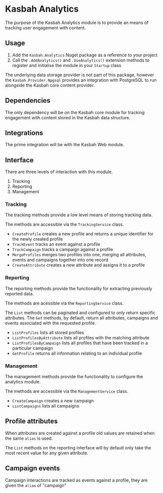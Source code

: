# Kasbah Analytics

The purpose of the Kasbah Analytics module is to provide an means of tracking user engagement with content.

## Usage

 1. Add the `Kasbah.Analytics` Nuget package as a reference to your project
 2. Call the `.AddAnalytics()` and `.UseAnalytics()` extension methods to register and initialise the module in your `Startup` class

The underlying data storage provider is not part of this package, however the `Kasbah.Provider.Npgsql` provides an integration with PostgreSQL to run alongside the Kasbah core content provider.

## Dependencies

The only dependency will be on the Kasbah core module for tracking engagement with content stored in the Kasbah data structure.

## Integrations

The prime integration will be with the Kasbah Web module.

## Interface

There are three levels of interaction with this module.

 1. Tracking
 2. Reporting
 3. Management

### Tracking

The tracking methods provide a low level means of storing tracking data.

The methods are accessible via the `TrackingService` class.

 * `CreateProfile` creates a new profile and returns a unique identifier for the newly created profile
 * `TrackEvent` tracks an event against a profile
 * `TrackCampaign` tracks a campaign against a profile
 * `MergeProfiles` merges two profiles into one, merging all attributes, events and campaigns together into one record
 * `CreateAttribute` creates a new attribute and assigns it to a profile

### Reporting

The reporting methods provide the functionality for extracting previously reported data.

The methods are acessible via the `ReportingService` class.

The `List` methods can be paginated and configured to only return specific attributes.  The `Get` methods, by default, return all attributes, campaigns and events associated with the requested profile.

  * `ListProfiles` lists all stored profiles
  * `ListProfilesByAttribute` lists all profiles with the matching attribute
  * `ListProfilesByCampaign` lists all profiles that have been tracked in a particular campaign
  * `GetProfile` returns all information relating to an individual profile

### Management

The management methods provide the functionality to configure the analytics module.

The methods are accessible via the `ManagementService` class.

 * `CreateCampaign` creates a new campaign
 * `ListCampaigns` lists all campaigns

## Profile attributes

When attributes are created against a profile old values are retained when the same `alias` is used.

The `List` methods on the reporting interface will by default only take the most recent value for any given attribute.

## Campaign events

Campaign interactions are tracked as events against a profile, they are given the `alias` of "campaign"

